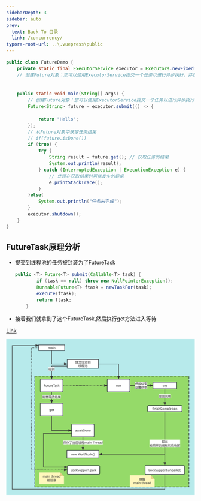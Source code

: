 ```yaml
---
sidebarDepth: 3
sidebar: auto
prev:
  text: Back To 目录
  link: /concurrency/
typora-root-url: ..\.vuepress\public
---
```




```java
public class FutureDemo {
    private static final ExecutorService executor = Executors.newFixedThreadPool(1);
    // 创建Future对象：您可以使用ExecutorService提交一个任务以进行异步执行，并获取代表任务结果的Future对象


    public static void main(String[] args) {
        // 创建Future对象：您可以使用ExecutorService提交一个任务以进行异步执行，并获取代表任务结果的Future对象
        Future<String> future = executor.submit(() -> {

            return "Hello";
        });
        // 从Future对象中获取任务结果
        // if(future.isDone())
        if (true) {
            try {
                String result = future.get(); // 获取任务的结果
                System.out.println(result);
            } catch (InterruptedException | ExecutionException e) {
                // 处理在获取结果时可能发生的异常
                e.printStackTrace();
            }
        }else{
            System.out.println("任务未完成");
        }
        executor.shutdown();
    }
}
```



## FutureTask原理分析

- 提交到线程池的任务被封装为了FutureTask

  ```java
  public <T> Future<T> submit(Callable<T> task) {
          if (task == null) throw new NullPointerException();
          RunnableFuture<T> ftask = newTaskFor(task);
          execute(ftask);
          return ftask;
      }
  ```

- 接着我们就拿到了这个FutureTask,然后执行get方法进入等待

[Link](https://www.processon.com/view/link/6436763b74d9e91985a5a952)

<common-progresson-snippet src="https://www.processon.com/view/link/6436763b74d9e91985a5a952"/>

![Future](/images/concurrency/Future.png)

